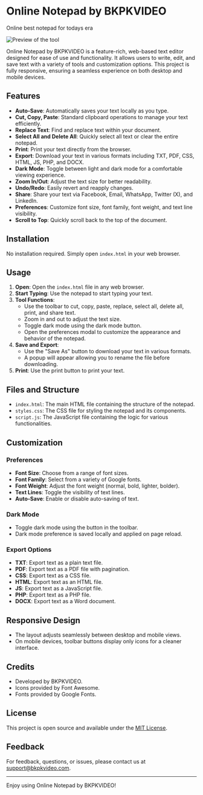 # Online Notepad by BKPKVIDEO
Online best notepad for todays era

![Preview of the tool ](https://www.bkpkvideo.com/wp-content/uploads/2024/05/thumbnail.png)

Online Notepad by BKPKVIDEO is a feature-rich, web-based text editor designed for ease of use and functionality. It allows users to write, edit, and save text with a variety of tools and customization options. This project is fully responsive, ensuring a seamless experience on both desktop and mobile devices.

## Features

- **Auto-Save**: Automatically saves your text locally as you type.
- **Cut, Copy, Paste**: Standard clipboard operations to manage your text efficiently.
- **Replace Text**: Find and replace text within your document.
- **Select All and Delete All**: Quickly select all text or clear the entire notepad.
- **Print**: Print your text directly from the browser.
- **Export**: Download your text in various formats including TXT, PDF, CSS, HTML, JS, PHP, and DOCX.
- **Dark Mode**: Toggle between light and dark mode for a comfortable viewing experience.
- **Zoom In/Out**: Adjust the text size for better readability.
- **Undo/Redo**: Easily revert and reapply changes.
- **Share**: Share your text via Facebook, Email, WhatsApp, Twitter (X), and LinkedIn.
- **Preferences**: Customize font size, font family, font weight, and text line visibility.
- **Scroll to Top**: Quickly scroll back to the top of the document.

## Installation

No installation required. Simply open `index.html` in your web browser.

## Usage

1. **Open**: Open the `index.html` file in any web browser.
2. **Start Typing**: Use the notepad to start typing your text.
3. **Tool Functions**:
   - Use the toolbar to cut, copy, paste, replace, select all, delete all, print, and share text.
   - Zoom in and out to adjust the text size.
   - Toggle dark mode using the dark mode button.
   - Open the preferences modal to customize the appearance and behavior of the notepad.
4. **Save and Export**:
   - Use the "Save As" button to download your text in various formats.
   - A popup will appear allowing you to rename the file before downloading.
5. **Print**: Use the print button to print your text.

## Files and Structure

- `index.html`: The main HTML file containing the structure of the notepad.
- `styles.css`: The CSS file for styling the notepad and its components.
- `script.js`: The JavaScript file containing the logic for various functionalities.

## Customization

### Preferences

- **Font Size**: Choose from a range of font sizes.
- **Font Family**: Select from a variety of Google fonts.
- **Font Weight**: Adjust the font weight (normal, bold, lighter, bolder).
- **Text Lines**: Toggle the visibility of text lines.
- **Auto-Save**: Enable or disable auto-saving of text.

### Dark Mode

- Toggle dark mode using the button in the toolbar.
- Dark mode preference is saved locally and applied on page reload.

### Export Options

- **TXT**: Export text as a plain text file.
- **PDF**: Export text as a PDF file with pagination.
- **CSS**: Export text as a CSS file.
- **HTML**: Export text as an HTML file.
- **JS**: Export text as a JavaScript file.
- **PHP**: Export text as a PHP file.
- **DOCX**: Export text as a Word document.

## Responsive Design

- The layout adjusts seamlessly between desktop and mobile views.
- On mobile devices, toolbar buttons display only icons for a cleaner interface.

## Credits

- Developed by BKPKVIDEO.
- Icons provided by Font Awesome.
- Fonts provided by Google Fonts.

## License

This project is open source and available under the [MIT License](LICENSE).

## Feedback

For feedback, questions, or issues, please contact us at [support@bkpkvideo.com](mailto:support@bkpkvideo.com).

---

Enjoy using Online Notepad by BKPKVIDEO!
